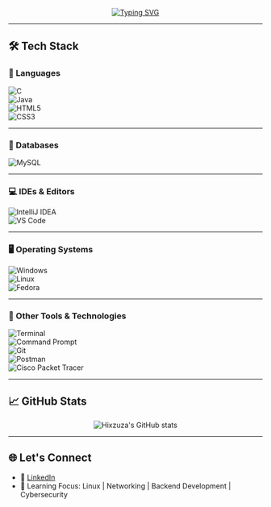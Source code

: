 <p align="center">
  <a href="https://git.io/typing-svg">
    <img src="https://readme-typing-svg.demolab.com?font=Fira+Code&size=22&pause=1000&color=00F7FF&center=true&vCenter=true&width=700&lines=Hi%2C+I'm+Abdenour+Hixzuza;CS+Engineering+Student;Backend+Development+%26+System+Design;Linux+%26+Networking" alt="Typing SVG" />
  </a>
</p>

---

## 🛠️ Tech Stack

### 🧠 Languages  
![C](https://img.shields.io/badge/C-00599C?style=flat&logo=c&logoColor=white)  
![Java](https://img.shields.io/badge/Java-E34F26?style=flat&logo=java&logoColor=white)  
![HTML5](https://img.shields.io/badge/HTML5-E34F26?style=flat&logo=html5&logoColor=white)  
![CSS3](https://img.shields.io/badge/CSS3-1572B6?style=flat&logo=css3&logoColor=white)  

---

### 🧩 Databases  
![MySQL](https://img.shields.io/badge/MySQL-4479A1?style=flat&logo=mysql&logoColor=white)  

---

### 💻 IDEs & Editors  
![IntelliJ IDEA](https://img.shields.io/badge/IntelliJ_IDEA-000000?style=flat&logo=intellijidea&logoColor=white)  
![VS Code](https://img.shields.io/badge/VS_Code-007ACC?style=flat&logo=visualstudiocode&logoColor=white)  

---

### 🖥️ Operating Systems  
![Windows](https://img.shields.io/badge/Windows-0078D6?style=flat&logo=windows&logoColor=white)  
![Linux](https://img.shields.io/badge/Linux-FCC624?style=flat&logo=linux&logoColor=black)  
![Fedora](https://img.shields.io/badge/Fedora-294172?style=flat&logo=fedora&logoColor=white)  

---

### 🧰 Other Tools & Technologies  
![Terminal](https://img.shields.io/badge/Terminal-4D4D4D?style=flat&logo=gnu-bash&logoColor=white)  
![Command Prompt](https://img.shields.io/badge/CMD-000000?style=flat&logo=windows-terminal&logoColor=white)  
![Git](https://img.shields.io/badge/Git-F05032?style=flat&logo=git&logoColor=white)  
![Postman](https://img.shields.io/badge/Postman-FF6C37?style=flat&logo=postman&logoColor=white)  
![Cisco Packet Tracer](https://img.shields.io/badge/Cisco_Packet_Tracer-1BA0D7?style=flat&logo=cisco&logoColor=white)  

---

## 📈 GitHub Stats
<p align="center">
  <img src="https://github-readme-stats.vercel.app/api?username=hixzuza&show_icons=true&theme=github_dark" alt="Hixzuza's GitHub stats" />
</p>

---

## 🌐 Let's Connect
- 💼 [LinkedIn](https://www.linkedin.com/in/abdennourmohammedamamra/)
- 🧠 Learning Focus: Linux | Networking | Backend Development | Cybersecurity

